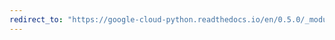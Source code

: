 ```yaml
---
redirect_to: "https://google-cloud-python.readthedocs.io/en/0.5.0/_modules/gcloud/connection.html"
---
```

